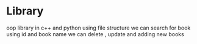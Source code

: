 # Library
oop library in c++ and python
using file structure
we can search for book using id and book name
we can delete , update and adding new books
